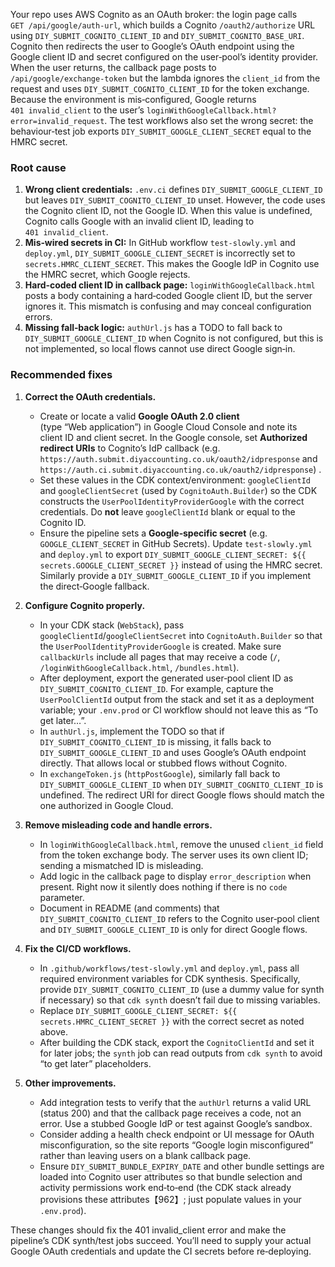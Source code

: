 Your repo uses AWS Cognito as an OAuth broker: the login page calls `GET /api/google/auth‑url`, which builds a Cognito `/oauth2/authorize` URL using `DIY_SUBMIT_COGNITO_CLIENT_ID` and `DIY_SUBMIT_COGNITO_BASE_URI`.  Cognito then redirects the user to Google’s OAuth endpoint using the Google client ID and secret configured on the user‑pool’s identity provider.  When the user returns, the callback page posts to `/api/google/exchange‑token` but the lambda ignores the `client_id` from the request and uses `DIY_SUBMIT_COGNITO_CLIENT_ID` for the token exchange.  Because the environment is mis‑configured, Google returns `401 invalid_client` to the user’s `loginWithGoogleCallback.html?error=invalid_request`.  The test workflows also set the wrong secret: the behaviour‑test job exports `DIY_SUBMIT_GOOGLE_CLIENT_SECRET` equal to the HMRC secret.

### Root cause

1. **Wrong client credentials:** `.env.ci` defines `DIY_SUBMIT_GOOGLE_CLIENT_ID` but leaves `DIY_SUBMIT_COGNITO_CLIENT_ID` unset.  However, the code uses the Cognito client ID, not the Google ID.  When this value is undefined, Cognito calls Google with an invalid client ID, leading to `401 invalid_client`.
2. **Mis‑wired secrets in CI:** In GitHub workflow `test-slowly.yml` and `deploy.yml`, `DIY_SUBMIT_GOOGLE_CLIENT_SECRET` is incorrectly set to `secrets.HMRC_CLIENT_SECRET`.  This makes the Google IdP in Cognito use the HMRC secret, which Google rejects.
3. **Hard‑coded client ID in callback page:** `loginWithGoogleCallback.html` posts a body containing a hard‑coded Google client ID, but the server ignores it.  This mismatch is confusing and may conceal configuration errors.
4. **Missing fall‑back logic:** `authUrl.js` has a TODO to fall back to `DIY_SUBMIT_GOOGLE_CLIENT_ID` when Cognito is not configured, but this is not implemented, so local flows cannot use direct Google sign‑in.

### Recommended fixes

1. **Correct the OAuth credentials.**

    * Create or locate a valid **Google OAuth 2.0 client** (type “Web application”) in Google Cloud Console and note its client ID and client secret.  In the Google console, set **Authorized redirect URIs** to Cognito’s IdP callback (e.g. `https://auth.submit.diyaccounting.co.uk/oauth2/idpresponse` and `https://auth.ci.submit.diyaccounting.co.uk/oauth2/idpresponse`) .
    * Set these values in the CDK context/environment: `googleClientId` and `googleClientSecret` (used by `CognitoAuth.Builder`) so the CDK constructs the `UserPoolIdentityProviderGoogle` with the correct credentials.  Do **not** leave `googleClientId` blank or equal to the Cognito ID.
    * Ensure the pipeline sets a **Google‑specific secret** (e.g. `GOOGLE_CLIENT_SECRET` in GitHub Secrets).  Update `test-slowly.yml` and `deploy.yml` to export `DIY_SUBMIT_GOOGLE_CLIENT_SECRET: ${{ secrets.GOOGLE_CLIENT_SECRET }}` instead of using the HMRC secret.  Similarly provide a `DIY_SUBMIT_GOOGLE_CLIENT_ID` if you implement the direct‑Google fallback.

2. **Configure Cognito properly.**

    * In your CDK stack (`WebStack`), pass `googleClientId`/`googleClientSecret` into `CognitoAuth.Builder` so that the `UserPoolIdentityProviderGoogle` is created.  Make sure `callbackUrls` include all pages that may receive a code (`/`, `/loginWithGoogleCallback.html`, `/bundles.html`).
    * After deployment, export the generated user‑pool client ID as `DIY_SUBMIT_COGNITO_CLIENT_ID`.  For example, capture the `UserPoolClientId` output from the stack and set it as a deployment variable; your `.env.prod` or CI workflow should not leave this as “To get later…”.
    * In `authUrl.js`, implement the TODO so that if `DIY_SUBMIT_COGNITO_CLIENT_ID` is missing, it falls back to `DIY_SUBMIT_GOOGLE_CLIENT_ID` and uses Google’s OAuth endpoint directly.  That allows local or stubbed flows without Cognito.
    * In `exchangeToken.js` (`httpPostGoogle`), similarly fall back to `DIY_SUBMIT_GOOGLE_CLIENT_ID` when `DIY_SUBMIT_COGNITO_CLIENT_ID` is undefined.  The redirect URI for direct Google flows should match the one authorized in Google Cloud.

3. **Remove misleading code and handle errors.**

    * In `loginWithGoogleCallback.html`, remove the unused `client_id` field from the token exchange body.  The server uses its own client ID; sending a mismatched ID is misleading.
    * Add logic in the callback page to display `error_description` when present.  Right now it silently does nothing if there is no `code` parameter.
    * Document in README (and comments) that `DIY_SUBMIT_COGNITO_CLIENT_ID` refers to the Cognito user‑pool client and `DIY_SUBMIT_GOOGLE_CLIENT_ID` is only for direct Google flows.

4. **Fix the CI/CD workflows.**

    * In `.github/workflows/test-slowly.yml` and `deploy.yml`, pass all required environment variables for CDK synthesis.  Specifically, provide `DIY_SUBMIT_COGNITO_CLIENT_ID` (use a dummy value for synth if necessary) so that `cdk synth` doesn’t fail due to missing variables.
    * Replace `DIY_SUBMIT_GOOGLE_CLIENT_SECRET: ${{ secrets.HMRC_CLIENT_SECRET }}` with the correct secret as noted above.
    * After building the CDK stack, export the `CognitoClientId` and set it for later jobs; the `synth` job can read outputs from `cdk synth` to avoid “to get later” placeholders.

5. **Other improvements.**

    * Add integration tests to verify that the `authUrl` returns a valid URL (status 200) and that the callback page receives a code, not an error.  Use a stubbed Google IdP or test against Google’s sandbox.
    * Consider adding a health check endpoint or UI message for OAuth misconfiguration, so the site reports “Google login misconfigured” rather than leaving users on a blank callback page.
    * Ensure `DIY_SUBMIT_BUNDLE_EXPIRY_DATE` and other bundle settings are loaded into Cognito user attributes so that bundle selection and activity permissions work end‑to‑end (the CDK stack already provisions these attributes【962】; just populate values in your `.env.prod`).

These changes should fix the 401 invalid\_client error and make the pipeline’s CDK synth/test jobs succeed.  You’ll need to supply your actual Google OAuth credentials and update the CI secrets before re‑deploying.
